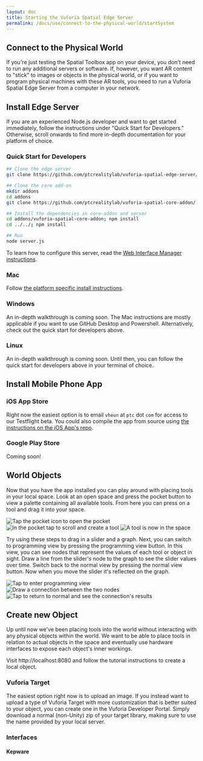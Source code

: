 ```yaml
---
layout: doc
title: Starting the Vuforia Spatial Edge Server
permalink: /docs/use/connect-to-the-physical-world/startSystem
---
```


## Connect to the Physical World

If you're just testing the Spatial Toolbox app on your device, you don't need to run any
additional servers or software. If, however, you want AR content to "stick" to images
or objects in the physical world, or if you want to program physical machines with these AR tools,
you need to run a Vuforia Spatial Edge Server from a computer in your network.

## Install Edge Server

If you are an experienced Node.js developer and want to get started
immediately, follow the instructions under "Quick Start for Developers."
Otherwise, scroll onwards to find more in-depth documentation for your platform
of choice.

### Quick Start for Developers

```bash
## Clone the edge server
git clone https://github.com/ptcrealitylab/vuforia-spatial-edge-server/

## Clone the core add-on
mkdir addons
cd addons
git clone https://github.com/ptcrealitylab/vuforia-spatial-core-addon/

## Install the dependencies in core-addon and server
cd addons/vuforia-spatial-core-addon; npm install
cd ../../; npm install

## Run
node server.js
```

To learn how to configure this server, read the [Web Interface Manager instructions](./web-interface-manager).

### Mac

Follow [the platform specific install instructions](./install-on-mac).

### Windows

An in-depth walkthrough is coming soon. The Mac instructions are mostly applicable if you want to use
GitHub Desktop and Powershell. Alternatively, check out the quick start for
developers above.

### Linux

An in-depth walkthrough is coming soon. Until then, you can follow the quick
start for developers above in your terminal of choice.

## Install Mobile Phone App

### iOS App Store

Right now the easiest option is to email `vheun` at `ptc` dot `com` for access
to our Testflight beta. You could also compile the app from source using [the
instructions on the iOS App's
repo](https://github.com/ptcrealitylab/vuforia-spatial-toolbox-ios/).

### Google Play Store

Coming soon!

## World Objects

Now that you have the app installed you can play around with placing tools in
your local space. Look at an open space and press the pocket button to view a
palette containing all available tools. From here you can press on a tool and
drag it into your space.

![Tap the pocket icon to open the pocket](images/01-enter-the-pocket.jpg)
![In the pocket tap to scroll and create a tool](images/02-scroll-and-create-in-the-pocket.jpg)
![A tool is now in the space](images/03-tool-created.jpg)

Try using these steps to drag in a slider and a graph. Next, you can switch to
programming view by pressing the programming view button. In this view, you can
see nodes that represent the values of each tool or object in sight. Draw a
line from the slider's node to the graph to see the slider values over time.
Switch back to the normal view by pressing the normal view button. Now when you
move the slider it's reflected on the graph.

![Tap to enter programming view](images/04-into-programming-view.jpg)
![Draw a connection between the two nodes](images/05-draw-connection.jpg)
![Tap to return to normal and see the connection's results](images/06-back-to-normal.jpg)

## Create new Object

Up until now we've been placing tools into the world without interacting with
any physical objects within the world. We want to be able to place tools in
relation to actual objects in the space and eventually use hardware interfaces
to expose each object's inner workings.

Visit http://localhost:8080 and follow the tutorial instructions to create a
local object.

### Vuforia Target

The easiest option right now is to upload an image. If you instead want to
upload a type of Vuforia Target with more customization that is better suited
to your object, you can create one in the Vuforia Developer Portal. Simply
download a normal (non-Unity) zip of your target library, making sure to use
the name provided by your local server.

### Interfaces

#### Kepware


